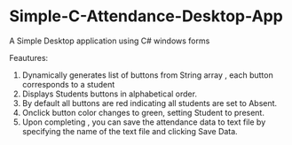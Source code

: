 # Simple-C-Attendance-Desktop-App
A Simple Desktop application using C# windows forms

Feautures:
1) Dynamically generates list of buttons from String array , each button corresponds to a student
2) Displays Students buttons in alphabetical order.
3) By default all buttons are red indicating all students are set to Absent.
4) Onclick button color changes to green, setting Student to present.
5) Upon completing , you can save the attendance data to text file by specifying the name of the text file and clicking Save Data.
